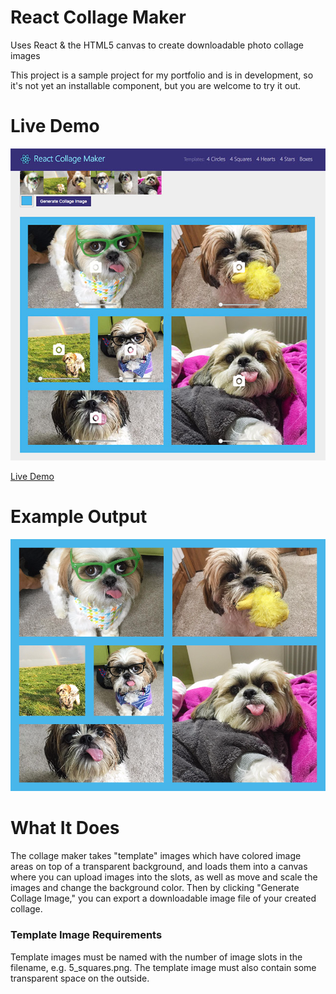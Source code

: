 React Collage Maker
======

Uses React & the HTML5 canvas to create downloadable photo collage images

This project is a sample project for my portfolio and is in development, so it's not yet an installable component, but you are welcome to try it out.

# Live Demo

[![Collage maker in action](/public/assets/img/collagedemopreview.jpg)](https://collage-demo.herokuapp.com/)

[Live Demo](https://collage-demo.herokuapp.com/)

# Example Output

![Example output](/public/assets/img/collageoutput.png)

# What It Does

The collage maker takes "template" images which have colored image areas on top of a transparent background, and loads them into a canvas where you can upload images into the slots, as well as move and scale the images and change the background color. Then by clicking "Generate Collage Image," you can export a downloadable image file of your created collage.

### Template Image Requirements

Template images must be named with the number of image slots in the filename, e.g. 5_squares.png. The template image must also contain some transparent space on the outside.